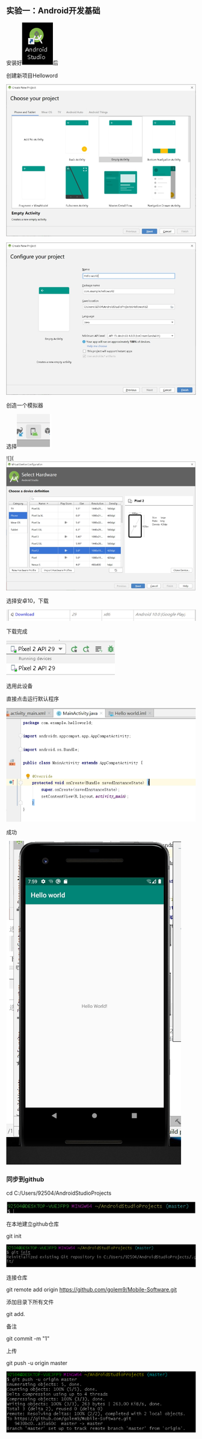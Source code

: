 ## 实验一：Android开发基础

安装好![](../image/1.png)后

创建新项目Helloword

![](../image/2.png) 

![](../image/3.jpg) 

创造一个模拟器



选择![1585227574692](../image/4.png)

![](![](../image/5.jpg) 

选择安卓10，下载

![](../image/6.jpg) 

下载完成

![](../image/7.jpg) 

选用此设备

直接点击运行默认程序

![](../image/8.jpg) 

 

成功

![](../image/9.jpg) 

 



### 同步到github

cd  C:/Users/92504/AndroidStudioProjects

![](../image/10.png)

在本地建立github仓库

git init

![](../image/11.jpg) 

连接仓库

git remote add origin https://github.com/golem9/Mobile-Software.git

添加目录下所有文件

git add.

备注

git commit -m "1"

上传

git push -u origin master

![](../image/12.jpg)